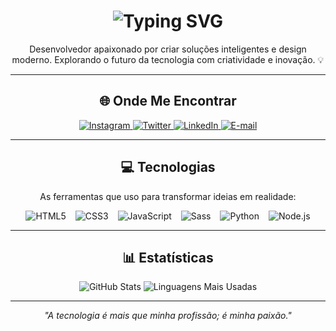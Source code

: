 <h1 align="center">
  <img src="https://readme-typing-svg.herokuapp.com?font=Fira+Code&size=35&duration=3000&pause=1000&color=4CAF50&center=true&vCenter=true&width=600&height=70&lines=Olá%2C+eu+sou+Lucas+Guerra+👋;Bem-vindo+ao+meu+GitHub!+🚀" alt="Typing SVG" />
</h1>

<p align="center">
  Desenvolvedor apaixonado por criar soluções inteligentes e design moderno. Explorando o futuro da tecnologia com criatividade e inovação. 💡
</p>

---

<h2 align="center">🌐 Onde Me Encontrar</h2>
<p align="center">
  <a href="https://www.instagram.com/eolkazin/" target="_blank">
    <img src="https://img.shields.io/badge/Instagram-E4405F?style=for-the-badge&logo=instagram&logoColor=white" alt="Instagram" />
  </a>
  <a href="https://twitter.com/eolkazin" target="_blank">
    <img src="https://img.shields.io/badge/Twitter-1DA1F2?style=for-the-badge&logo=twitter&logoColor=white" alt="Twitter" />
  </a>
  <a href="https://www.linkedin.com/in/lucas-guerra-85225826a/" target="_blank">
    <img src="https://img.shields.io/badge/LinkedIn-0077B5?style=for-the-badge&logo=linkedin&logoColor=white" alt="LinkedIn" />
  </a>
  <a href="mailto:lucasgueraa999@gmail.com">
    <img src="https://img.shields.io/badge/Email-D14836?style=for-the-badge&logo=gmail&logoColor=white" alt="E-mail" />
  </a>
</p>

---

<h2 align="center">💻 Tecnologias</h2>
<p align="center">As ferramentas que uso para transformar ideias em realidade:</p>
<div align="center" style="display: flex; flex-wrap: wrap; justify-content: center; gap: 15px;">
  <img src="https://img.shields.io/badge/HTML5-E34F26?style=for-the-badge&logo=html5&logoColor=white" alt="HTML5" />
  <img src="https://img.shields.io/badge/CSS3-1572B6?style=for-the-badge&logo=css3&logoColor=white" alt="CSS3" />
  <img src="https://img.shields.io/badge/JavaScript-F7DF1E?style=for-the-badge&logo=javascript&logoColor=black" alt="JavaScript" />
  <img src="https://img.shields.io/badge/Sass-CC6699?style=for-the-badge&logo=sass&logoColor=white" alt="Sass" />
  <img src="https://img.shields.io/badge/Python-14354C?style=for-the-badge&logo=python&logoColor=white" alt="Python" />
  <img src="https://img.shields.io/badge/Node.js-339933?style=for-the-badge&logo=nodedotjs&logoColor=white" alt="Node.js" />
</div>

---

<h2 align="center">📊 Estatísticas</h2>
<div align="center">
  <img src="https://github-readme-stats.vercel.app/api?username=eolkazin&show_icons=true&theme=radical&hide_border=true" alt="GitHub Stats" />
  <img src="https://github-readme-stats.vercel.app/api/top-langs/?username=eolkazin&layout=compact&theme=radical&hide_border=true" alt="Linguagens Mais Usadas" />
</div>

---

<p align="center">
  <i>"A tecnologia é mais que minha profissão; é minha paixão."</i>
</p>

